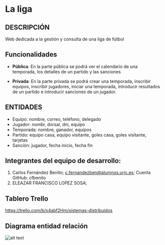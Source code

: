 # La liga

## DESCRIPCIÓN
Web dedicada a la gestión y consulta de una liga de fútbol

## Funcionalidades
* __Pública__: En la parte pública se podrá ver el calendario de una temporada, los detalles de un partido y las sanciones

* __Privada__: En la parte privada se podrá crear una temporada, inscribir equipos, inscribir jugadores, iniciar una temporada, introducir resultados de un partido e introducir sanciones de un jugador.
 

## ENTIDADES
- Equipo: nombre, correo, teléfono, delegado
- Jugador: nombr, dorsal, dni, equipo
- Temporada: nombre, ganador, equipos
- Partido: equipo casa, equipo visitante, goles casa, goles visitante, tarjetas
- Sanción: jugador, fecha inicio, fecha fin

## Integrantes del equipo de desarrollo:
 1. Carlos Fernández Benito; c.fernandezben@alumnos.urjc.es; Cuenta GitHub: cfbenito
 2. ELEAZAR FRANCISCO LOPEZ SOSA; 

## Tablero Trello
<https://trello.com/b/x4abf2Hm/sistemas-distribuidos>

## Diagrama entidad relación
![alt text](https://github.com/cfbenito/sistemasdistribuidos/images/DiagramaER.png "Diagrama ER")